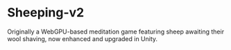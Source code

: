# Sheeping-v2
Originally a WebGPU-based meditation game featuring sheep awaiting their wool shaving, now enhanced and upgraded in Unity. 
